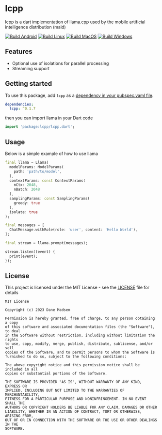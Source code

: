 # lcpp

lcpp is a dart implementation of llama.cpp used by the mobile artificial intelligence distribution (maid)

[![Build Android](https://github.com/Mobile-Artificial-Intelligence/lcpp/actions/workflows/build-android.yml/badge.svg)](https://github.com/Mobile-Artificial-Intelligence/lcpp/actions/workflows/build-android.yml)
[![Build Linux](https://github.com/Mobile-Artificial-Intelligence/lcpp/actions/workflows/build-linux.yml/badge.svg)](https://github.com/Mobile-Artificial-Intelligence/lcpp/actions/workflows/build-linux.yml)
[![Build MacOS](https://github.com/Mobile-Artificial-Intelligence/lcpp/actions/workflows/build-macos.yml/badge.svg)](https://github.com/Mobile-Artificial-Intelligence/lcpp/actions/workflows/build-macos.yml)
[![Build Windows](https://github.com/Mobile-Artificial-Intelligence/lcpp/actions/workflows/build-windows.yml/badge.svg)](https://github.com/Mobile-Artificial-Intelligence/lcpp/actions/workflows/build-windows.yml)

## Features

- Optional use of isolations for parallel processing
- Streaming support

## Getting started

To use this package, add `lcpp` as a [dependency in your pubspec.yaml file](https://flutter.io/platform-plugins/).

```yaml
dependencies:
  lcpp: ^0.1.7
```

then you can import llama in your Dart code

```dart
import 'package:lcpp/lcpp.dart';
```

## Usage

Below is a simple example of how to use llama

```dart
final llama = Llama(
  modelParams: ModelParams(
    path: 'path/to/model',
  ),
  contextParams: const ContextParams(
    nCtx: 2048,
    nBatch: 2048
  ),
  samplingParams: const SamplingParams(
    greedy: true
  ),
  isolate: true
);

final messages = [
  ChatMessage.withRole(role: 'user', content: 'Hello World'),
];

final stream = llama.prompt(messages);

stream.listen((event) {
  print(event);
});
```

## License

This project is licensed under the MIT License - see the [LICENSE](LICENSE) file for details
```
MIT License

Copyright (c) 2023 Dane Madsen

Permission is hereby granted, free of charge, to any person obtaining a copy
of this software and associated documentation files (the "Software"), to deal
in the Software without restriction, including without limitation the rights
to use, copy, modify, merge, publish, distribute, sublicense, and/or sell
copies of the Software, and to permit persons to whom the Software is
furnished to do so, subject to the following conditions:

The above copyright notice and this permission notice shall be included in all
copies or substantial portions of the Software.

THE SOFTWARE IS PROVIDED "AS IS", WITHOUT WARRANTY OF ANY KIND, EXPRESS OR
IMPLIED, INCLUDING BUT NOT LIMITED TO THE WARRANTIES OF MERCHANTABILITY,
FITNESS FOR A PARTICULAR PURPOSE AND NONINFRINGEMENT. IN NO EVENT SHALL THE
AUTHORS OR COPYRIGHT HOLDERS BE LIABLE FOR ANY CLAIM, DAMAGES OR OTHER
LIABILITY, WHETHER IN AN ACTION OF CONTRACT, TORT OR OTHERWISE, ARISING FROM,
OUT OF OR IN CONNECTION WITH THE SOFTWARE OR THE USE OR OTHER DEALINGS IN THE
SOFTWARE.
```